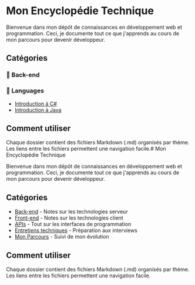 # Mon Encyclopédie Technique

Bienvenue dans mon dépôt de connaissances en développement web et programmation. 
Ceci, je documente tout ce que j'apprends au cours de mon parcours pour devenir développeur.

## Catégories

### 🔧 Back-end



### 🔧 Languages 
- [Introduction à C#](back-end/csharp-introduction.md)
- [Introduction à Java](back-end/java-introduction.md)



## Comment utiliser

Chaque dossier contient des fichiers Markdown (.md) organisés par thème.
Les liens entre les fichiers permettent une navigation facile.# Mon Encyclopédie Technique

Bienvenue dans mon dépôt de connaissances en développement web et programmation. 
Ceci, je documente tout ce que j'apprends au cours de mon parcours pour devenir développeur.

## Catégories

- [Back-end](/back-end/README.md) - Notes sur les technologies serveur
- [Front-end](/front-end/README.md) - Notes sur les technologies client
- [APIs](/APIs/README.md) - Tout sur les interfaces de programmation
- [Entretiens techniques](/interviews/README.md) - Préparation aux interviews
- [Mon Parcours](/journey/README.md) - Suivi de mon évolution

## Comment utiliser

Chaque dossier contient des fichiers Markdown (.md) organisés par thème.
Les liens entre les fichiers permettent une navigation facile.